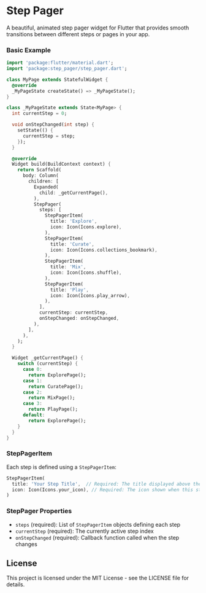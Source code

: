 # Step Pager

A beautiful, animated step pager widget for Flutter that provides smooth transitions between different steps or pages in your app.

### Basic Example

```dart
import 'package:flutter/material.dart';
import 'package:step_pager/step_pager.dart';

class MyPage extends StatefulWidget {
  @override
  _MyPageState createState() => _MyPageState();
}

class _MyPageState extends State<MyPage> {
  int currentStep = 0;

  void onStepChanged(int step) {
    setState(() {
      currentStep = step;
    });
  }

  @override
  Widget build(BuildContext context) {
    return Scaffold(
      body: Column(
        children: [
          Expanded(
            child: _getCurrentPage(),
          ),
          StepPager(
            steps: [
              StepPagerItem(
                title: 'Explore',
                icon: Icon(Icons.explore),
              ),
              StepPagerItem(
                title: 'Curate',
                icon: Icon(Icons.collections_bookmark),
              ),
              StepPagerItem(
                title: 'Mix',
                icon: Icon(Icons.shuffle),
              ),
              StepPagerItem(
                title: 'Play',
                icon: Icon(Icons.play_arrow),
              ),
            ],
            currentStep: currentStep,
            onStepChanged: onStepChanged,
          ),
        ],
      ),
    );
  }

  Widget _getCurrentPage() {
    switch (currentStep) {
      case 0:
        return ExplorePage();
      case 1:
        return CuratePage();
      case 2:
        return MixPage();
      case 3:
        return PlayPage();
      default:
        return ExplorePage();
    }
  }
}
```

### StepPagerItem

Each step is defined using a `StepPagerItem`:

```dart
StepPagerItem(
  title: 'Your Step Title',  // Required: The title displayed above the pager
  icon: Icon(Icons.your_icon), // Required: The icon shown when this step is active
)
```

### StepPager Properties

- `steps` (required): List of `StepPagerItem` objects defining each step
- `currentStep` (required): The currently active step index
- `onStepChanged` (required): Callback function called when the step changes

## License

This project is licensed under the MIT License - see the LICENSE file for details.

